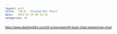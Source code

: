 ```yaml
---
layout: post
title:  "d3:6 - Stacked Bar Chart"
date:   2014-03-19 00:16:54
categories: d3
---
```

https://www.dashingd3js.com/d3-screencasts/46-basic-chart-stacked-bar-chart
<style>

body {
  font: 10px sans-serif;
}

.axis path,
.axis line {
  fill: none;
  stroke: #000;
  shape-rendering: crispEdges;
}

.bar {
  fill: steelblue;
}

.x.axis path {
  display: none;
}

</style>


<script>

var margin = {top: 20, right: 20, bottom: 30, left: 40},
    width = 600 - margin.left - margin.right,
    height = 500 - margin.top - margin.bottom;

var x = d3.scale.ordinal()
    .rangeRoundBands([0, width], .3);

var y = d3.scale.linear()
    .rangeRound([height, 0]);

var color = d3.scale.ordinal()
    .range(["#fdbf00", "#ffe900", "#e6ff63"]);

var xAxis = d3.svg.axis()
    .scale(x)
    .orient("bottom");

var yAxis = d3.svg.axis()
    .scale(y)
    .orient("left")
    .tickFormat(d3.format(".1s"));

var svg = d3.select(".post").append("svg")
    .attr("width", width + margin.left + margin.right)
    .attr("height", height + margin.top + margin.bottom)
  .append("g")
    .attr("transform", "translate(" + margin.left + "," + margin.top + ")");

d3.csv("/assets/data/data3.csv", function(error, data) {
  color.domain(d3.keys(data[0]).filter(function(key) { return key !== "week"; }));

  data.forEach(function(d) {
    var y0 = 0;
    d.ages = color.domain().map(function(name) { return {name: name, y0: y0, y1: y0 += +d[name]}; });
    d.total = d.ages[d.ages.length - 1].y1;
  });

  //data.sort(function(a, b) { return b.total - a.total; });

  x.domain(data.map(function(d) { return d.week; }));
  y.domain([0, d3.max(data, function(d) { return d.total + 100; })]);

  svg.append("g")
      .attr("class", "x axis")
      .attr("transform", "translate(0," + height + ")")
      .call(xAxis);

  svg.append("g")
      .attr("class", "y axis")
      .call(yAxis)
    .append("text")
      .attr("transform", "rotate(-90)")
      .attr("y", 6)
      .attr("dy", ".71em")
      .style("text-anchor", "end")
      .text("Unique Viewers");

  var state = svg.selectAll(".state")
      .data(data)
    .enter().append("g")
      .attr("class", "g")
      .attr("transform", function(d) { return "translate(" + x(d.week) + ",0)"; });

  state.selectAll("rect")
      .data(function(d) { return d.ages; })
    .enter().append("rect")
      .attr("width", x.rangeBand())
      .attr("y", function(d) { return y(d.y1); })
      .attr("height", function(d) { return y(d.y0) - y(d.y1); })
      .style("fill", function(d) { return color(d.name); });

  var legend = svg.selectAll(".legend")
      .data(color.domain().slice().reverse())
    .enter().append("g")
      .attr("class", "legend")
      .attr("transform", function(d, i) { return "translate(0," + i * 20 + ")"; });

  legend.append("rect")
      .attr("x", width - 18)
      .attr("width", 18)
      .attr("height", 18)
      .style("fill", color);

  legend.append("text")
      .attr("x", width - 24)
      .attr("y", 9)
      .attr("dy", ".35em")
      .style("text-anchor", "end")
      .text(function(d) { return d; });

});

</script> 

